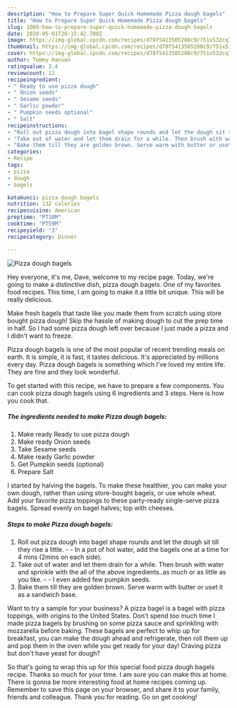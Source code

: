 ```yaml
---
description: "How to Prepare Super Quick Homemade Pizza dough bagels"
title: "How to Prepare Super Quick Homemade Pizza dough bagels"
slug: 1089-how-to-prepare-super-quick-homemade-pizza-dough-bagels
date: 2020-05-01T20:15:42.708Z
image: https://img-global.cpcdn.com/recipes/d78f5413505208c9/751x532cq70/pizza-dough-bagels-recipe-main-photo.jpg
thumbnail: https://img-global.cpcdn.com/recipes/d78f5413505208c9/751x532cq70/pizza-dough-bagels-recipe-main-photo.jpg
cover: https://img-global.cpcdn.com/recipes/d78f5413505208c9/751x532cq70/pizza-dough-bagels-recipe-main-photo.jpg
author: Tommy Hansen
ratingvalue: 3.4
reviewcount: 12
recipeingredient:
- " Ready to use pizza dough"
- " Onion seeds"
- " Sesame seeds"
- " Garlic powder"
- " Pumpkin seeds optional"
- " Salt"
recipeinstructions:
- "Roll out pizza dough into bagel shape rounds and let the dough sit till they rise a little.   In a pot of hot water, add the bagels one at a time for 4 mins (2mins on each side)."
- "Take out of water and let them drain for a while. Then brush with water and sprinkle with the all of the above ingredients..as much or as little as you like.  I even added few pumpkin seeds."
- "Bake them till they are golden brown. Serve warm with butter or uset it as a sandwich base."
categories:
- Recipe
tags:
- pizza
- dough
- bagels

katakunci: pizza dough bagels 
nutrition: 132 calories
recipecuisine: American
preptime: "PT10M"
cooktime: "PT59M"
recipeyield: "3"
recipecategory: Dinner

---
```



![Pizza dough bagels](https://img-global.cpcdn.com/recipes/d78f5413505208c9/751x532cq70/pizza-dough-bagels-recipe-main-photo.jpg)

Hey everyone, it's me, Dave, welcome to my recipe page. Today, we're going to make a distinctive dish, pizza dough bagels. One of my favorites food recipes. This time, I am going to make it a little bit unique. This will be really delicious.

Make fresh bagels that taste like you made them from scratch using store bought pizza dough! Skip the hassle of making dough to cut the prep time in half. So I had some pizza dough left over because I just made a pizza and I didn&#39;t want to freeze.

Pizza dough bagels is one of the most popular of recent trending meals on earth. It is simple, it is fast, it tastes delicious. It's appreciated by millions every day. Pizza dough bagels is something which I've loved my entire life. They are fine and they look wonderful.


To get started with this recipe, we have to prepare a few components. You can cook pizza dough bagels using 6 ingredients and 3 steps. Here is how you cook that.

<!--inarticleads1-->

##### The ingredients needed to make Pizza dough bagels:

1. Make ready  Ready to use pizza dough
1. Make ready  Onion seeds
1. Take  Sesame seeds
1. Make ready  Garlic powder
1. Get  Pumpkin seeds (optional)
1. Prepare  Salt


I started by halving the bagels. To make these healthier, you can make your own dough, rather than using store-bought bagels, or use whole wheat. Add your favorite pizza toppings to these party-ready single-serve pizza bagels. Spread evenly on bagel halves; top with cheeses. 

<!--inarticleads2-->

##### Steps to make Pizza dough bagels:

1. Roll out pizza dough into bagel shape rounds and let the dough sit till they rise a little.  -  - In a pot of hot water, add the bagels one at a time for 4 mins (2mins on each side).
1. Take out of water and let them drain for a while. Then brush with water and sprinkle with the all of the above ingredients..as much or as little as you like. -  - I even added few pumpkin seeds.
1. Bake them till they are golden brown. Serve warm with butter or uset it as a sandwich base.


Want to try a sample for your business? A pizza bagel is a bagel with pizza toppings, with origins to the United States. Don&#39;t spend too much time I made pizza bagels by brushing on some pizza sauce and sprinkling with mozzarella before baking. These bagels are perfect to whip up for breakfast, you can make the dough ahead and refrigerate, then roll them up and pop them in the oven while you get ready for your day! Craving pizza but don&#39;t have yeast for dough? 

So that's going to wrap this up for this special food pizza dough bagels recipe. Thanks so much for your time. I am sure you can make this at home. There is gonna be more interesting food at home recipes coming up. Remember to save this page on your browser, and share it to your family, friends and colleague. Thank you for reading. Go on get cooking!
